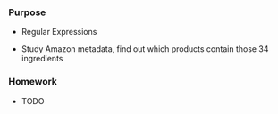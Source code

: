 ### Purpose

- Regular Expressions

- Study Amazon metadata, find out which products contain those 34 ingredients

### Homework

- TODO
